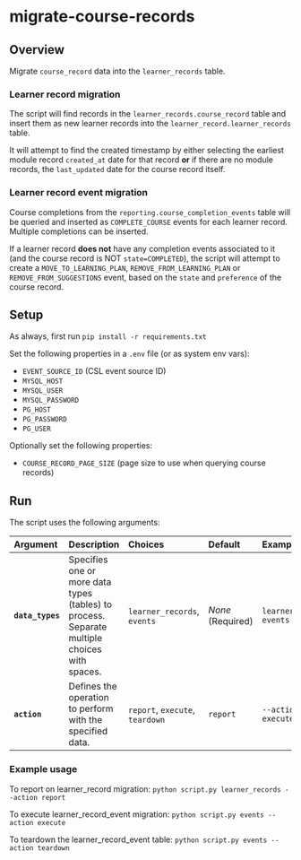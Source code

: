 # migrate-course-records

## Overview

Migrate `course_record` data into the `learner_records` table.

### Learner record migration

The script will find records in the `learner_records.course_record` table and insert them as new learner records into
the `learner_record.learner_records` table.

It will attempt to find the created timestamp by either selecting the earliest module record `created_at` date for that
record **or** if there are no module records, the `last_updated` date for the course record itself.

### Learner record event migration

Course completions from the `reporting.course_completion_events` table will be queried and inserted as `COMPLETE_COURSE`
events for each learner record. Multiple completions can be inserted.

If a learner record **does not** have any completion events associated to it (and the course record is NOT
`state=COMPLETED`), the script will attempt to create a
`MOVE_TO_LEARNING_PLAN`, `REMOVE_FROM_LEARNING_PLAN` or `REMOVE_FROM_SUGGESTIONS` event, based on the `state` and
`preference` of the course record.

## Setup

As always, first run `pip install -r requirements.txt`

Set the following properties in a `.env` file (or as system env vars):

- `EVENT_SOURCE_ID` (CSL event source ID)
- `MYSQL_HOST`
- `MYSQL_USER`
- `MYSQL_PASSWORD`
- `PG_HOST`
- `PG_PASSWORD`
- `PG_USER`

Optionally set the following properties:

- `COURSE_RECORD_PAGE_SIZE` (page size to use when querying course records)

## Run

The script uses the following arguments:

| Argument         | Description                                                                                  | Choices                         | Default           | Example Usage            |
|:-----------------|:---------------------------------------------------------------------------------------------|:--------------------------------|:------------------|:-------------------------|
| **`data_types`** | Specifies one or more data types (tables) to process. Separate multiple choices with spaces. | `learner_records`, `events`     | *None* (Required) | `learner_records events` |
| **`action`**     | Defines the operation to perform with the specified data.                                    | `report`, `execute`, `teardown` | `report`          | `--action execute`       |                           

### Example usage

To report on learner_record migration:
`python script.py learner_records --action report`

To execute learner_record_event migration:
`python script.py events --action execute`

To teardown the learner_record_event table:
`python script.py events --action teardown`